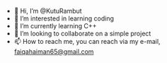 - 👋 Hi, I’m @KutuRambut
- 👀 I’m interested in learning coding
- 🌱 I’m currently learning C++
- 💞️ I’m looking to collaborate on a simple project
- 📫 How to reach me, you can reach via my e-mail, faiqahaiman65@gmail.com

<!---
KutuRambut/KutuRambut is a ✨ special ✨ repository because its `README.md` (this file) appears on your GitHub profile.
You can click the Preview link to take a look at your changes.
--->
